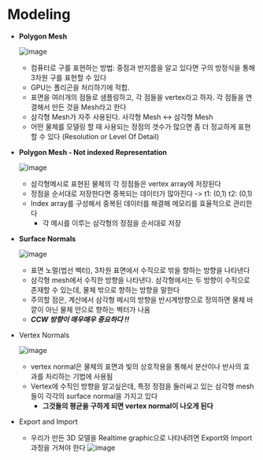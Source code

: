 # Modeling

* **Polygon Mesh**

  ![image](https://user-images.githubusercontent.com/68818952/136961843-57ebdd39-dd80-482e-a57f-8ffd97730307.png)
  * 컴퓨터로 구를 표현하는 방법: 중점과 반지름을 알고 있다면 구의 방정식을 통해 3차원 구를 표현할 수 있다
  * GPU는 폴리곤을 처리하기에 적합.
  * 표면을 여러개의 점들로 샘플링하고, 각 점들을 vertex라고 하자. 각 점들을 연결해서 만든 것을 Mesh라고 한다
  * 삼각형 Mesh가 자주 사용된다. 사각형 Mesh <-> 삼각형 Mesh
  * 어떤 물체를 모델링 할 때 사용되는 정점의 갯수가 많으면 좀 더 정교하게 표현할 수 있다 (Resolution or Level Of Detail)


* **Polygon Mesh - Not indexed Representation**

  ![image](https://user-images.githubusercontent.com/68818952/136962790-9a258f7a-bd79-4c3d-9bf2-81efca831dfd.png)
  * 삼각형메시로 표현된 물체의 각 정점들은 vertex array에 저장된다
  * 정점을 순서대로 저장한다면 중복되는 데이터가 많아진다 -> t1: (0,1) t2: (0,1)
  * Index array를 구성해서 중복된 데이터를 해결해 메모리를 효율적으로 관리한다
    * 각 메시를 이루는 삼각형의 정점을 순서대로 저장


* **Surface Normals**

  ![image](https://user-images.githubusercontent.com/68818952/136963615-b7d888e3-d8f4-428a-84b4-2c3e9bd80b18.png)
  * 표면 노멀(법선 벡터), 3차원 표면에서 수직으로 밖을 향하는 방향을 나타낸다
  * 삼각형 mesh에서 수직한 방향을 나타낸다. 삼각형에서는 두 방향이 수직으로 존재할 수 있는데, 물체 밖으로 향하는 방향을 말한다
  * 주의할 점은, 계산에서 삼각형 메시의 방향을 반시계방향으로 정의하면 물체 바깥이 아닌 물체 안으로 향하는 벡터가 나옴
  * ***CCW 방향이 매우매우 중요하다 !!***

* Vertex Normals
  
  ![image](https://user-images.githubusercontent.com/68818952/136964528-5f952eb5-db64-4188-9330-41d665a561cf.png)
  * vertex normal은 물체의 표면과 빛의 상호작용을 통해서 분산이나 반사의 효과를 처리하는 기법에 사용됨
  * Vertex에 수직인 방향을 알고싶은데, 특정 정점을 둘러싸고 있는 삼각형 mesh들이 각각의 surface normal을 가지고 있다
    * **그것들의 평균을 구하게 되면 vertex normal이 나오게 된다**

* Export and Import
  * 우리가 만든 3D 모델을 Realtime graphic으로 나타내려면 Export와 Import과정을 거쳐야 한다
  ![image](https://user-images.githubusercontent.com/68818952/136966619-94710f89-0483-4907-9d60-b04f17d869af.png)
